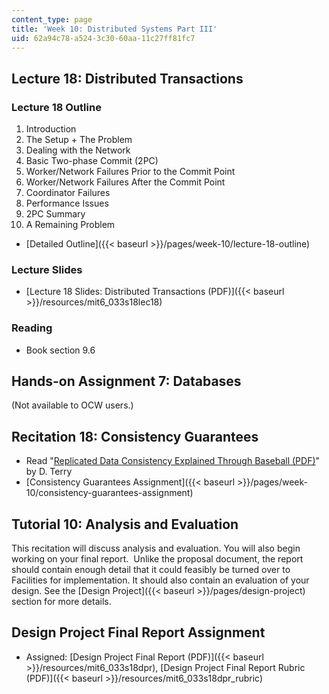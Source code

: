 ```yaml
---
content_type: page
title: 'Week 10: Distributed Systems Part III'
uid: 62a94c78-a524-3c30-60aa-11c27ff81fc7
---
```


Lecture 18: Distributed Transactions
------------------------------------

### Lecture 18 Outline

1.  Introduction
2.  The Setup + The Problem
3.  Dealing with the Network
4.  Basic Two-phase Commit (2PC)
5.  Worker/Network Failures Prior to the Commit Point
6.  Worker/Network Failures After the Commit Point
7.  Coordinator Failures
8.  Performance Issues
9.  2PC Summary
10.  A Remaining Problem

*   [Detailed Outline]({{< baseurl >}}/pages/week-10/lecture-18-outline)

### Lecture Slides

*   [Lecture 18 Slides: Distributed Transactions (PDF)]({{< baseurl >}}/resources/mit6_033s18lec18)

### Reading

*   Book section 9.6

Hands-on Assignment 7: Databases
--------------------------------

(Not available to OCW users.)

Recitation 18: Consistency Guarantees
-------------------------------------

*   Read "[Replicated Data Consistency Explained Through Baseball (PDF)](https://www.microsoft.com/en-us/research/wp-content/uploads/2011/10/ConsistencyAndBaseballReport.pdf)" by D. Terry
*   [Consistency Guarantees Assignment]({{< baseurl >}}/pages/week-10/consistency-guarantees-assignment)

Tutorial 10: Analysis and Evaluation
------------------------------------

This recitation will discuss analysis and evaluation. You will also begin working on your final report.  Unlike the proposal document, the report should contain enough detail that it could feasibly be turned over to Facilities for implementation. It should also contain an evaluation of your design. See the [Design Project]({{< baseurl >}}/pages/design-project) section for more details.

Design Project Final Report Assignment
--------------------------------------

*   Assigned: [Design Project Final Report (PDF)]({{< baseurl >}}/resources/mit6_033s18dpr), [Design Project Final Report Rubric (PDF)]({{< baseurl >}}/resources/mit6_033s18dpr_rubric)